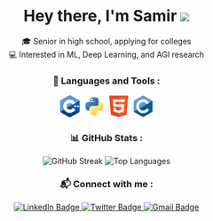 <!-- Header Section -->
<div align="center">


<!-- Social Badges Section -->


<!-- Profile Views Counter -->
<div align="center">
  <img src="https://komarev.com/ghpvc/?username=samitesla&style=flat-square&color=D40000" alt=""/>
</div>

<!-- Greeting Text Section -->
<h1 align="center">
   Hey there, I'm Samir
  <img src="https://media.giphy.com/media/hvRJCLFzcasrR4ia7z/giphy.gif" width="30px"/>
</h1>

<!-- About Me Section -->
<div align="center">
  <p>
    🎓 Senior in high school, applying for colleges<br>
    💻 Interested in ML, Deep Learning, and AGI research
  </p>
</div>

<!-- Languages and Tools Section -->
<div align="center">
  <h3 align="center">🚀 Languages and Tools :</h3>
  <img src="https://github.com/devicons/devicon/blob/master/icons/cplusplus/cplusplus-original.svg" title="C++" alt="C++" width="40" height="40"/>
  <img src="https://github.com/devicons/devicon/blob/master/icons/python/python-original.svg" title="Python" alt="Python" width="40" height="40"/>
  <img src="https://github.com/devicons/devicon/blob/master/icons/html5/html5-original.svg" title="HTML" alt="HTML" width="40" height="40"/>
  <img src="https://github.com/devicons/devicon/blob/master/icons/c/c-original.svg" title="C" alt="C" width="40" height="40"/>
</div>

<!-- GitHub Stats Section -->
<div align="center">
  <h3 align="center">📊 GitHub Stats :</h3>
  <img src="http://github-readme-streak-stats.herokuapp.com?user=samitesla&theme=dark" alt="GitHub Streak"/>
  <img src="https://github-readme-stats.vercel.app/api/top-langs/?username=samitesla&layout=compact&theme=dark" alt="Top Languages"/>
</div>

<!-- Spotify Section -->


<!-- Contact Section -->
<div align="center">
  <h3 align="center">📬 Connect with me :</h3>
  <a href="https://www.linkedin.com/in/samir-ahmed-a72802188/" target="_blank">
    <img src="https://img.shields.io/badge/LinkedIn-D40000?style=for-the-badge&logo=linkedin&logoColor=black" alt="LinkedIn Badge"/>
  </a>
  <a href="https://twitter.com/SAMIRSAYS69" target="_blank">
    <img src="https://img.shields.io/badge/Twitter-D40000?style=for-the-badge&logo=twitter&logoColor=black" alt="Twitter Badge"/>
  </a>
    <a href="mailto:samirshahahmed@duck.com" target="_blank">
      <img src="https://img.shields.io/badge/Gmail-D40000?style=for-the-badge&logo=Gmail&logoColor=black" alt="Gmail Badge"/>
    </a>
 
</div>
